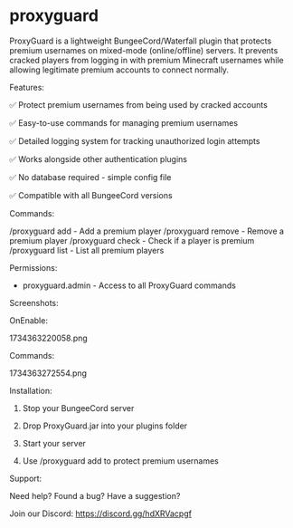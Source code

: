 # proxyguard
ProxyGuard is a lightweight BungeeCord/Waterfall plugin that protects premium usernames on mixed-mode (online/offline) servers. It prevents cracked players from logging in with premium Minecraft usernames while allowing legitimate premium accounts to connect normally.



Features:

✅ Protect premium usernames from being used by cracked accounts

✅ Easy-to-use commands for managing premium usernames

✅ Detailed logging system for tracking unauthorized login attempts

✅ Works alongside other authentication plugins

✅ No database required - simple config file

✅ Compatible with all BungeeCord versions



Commands:

/proxyguard add <username> - Add a premium player
/proxyguard remove <username> - Remove a premium player
/proxyguard check <username> - Check if a player is premium
/proxyguard list - List all premium players


Permissions:

 - proxyguard.admin - Access to all ProxyGuard commands



Screenshots:

OnEnable:

1734363220058.png



Commands:

1734363272554.png



Installation:

1. Stop your BungeeCord server

2. Drop ProxyGuard.jar into your plugins folder

3. Start your server

4. Use /proxyguard add <username> to protect premium usernames



Support:

Need help? Found a bug? Have a suggestion?

Join our Discord: https://discord.gg/hdXRVacpgf
